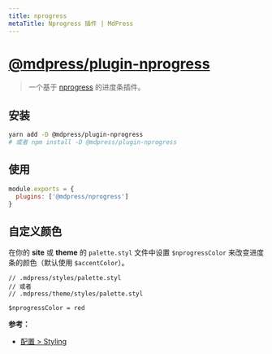 ```yaml
---
title: nprogress
metaTitle: Nprogress 插件 | MdPress
---
```


# [@mdpress/plugin-nprogress](https://github.com/LinFeng1997/mdpress/tree/master/packages/%40mdpress/plugin-nprogress)

> 一个基于 [nprogress](https://github.com/rstacruz/nprogress) 的进度条插件。

## 安装

```bash
yarn add -D @mdpress/plugin-nprogress
# 或者 npm install -D @mdpress/plugin-nprogress
```

## 使用

```javascript
module.exports = {
  plugins: ['@mdpress/nprogress']
}
```

## 自定义颜色

在你的 __site__ 或 __theme__ 的 `palette.styl` 文件中设置 `$nprogressColor` 来改变进度条的颜色（默认使用 `$accentColor`）。

```stylus
// .mdpress/styles/palette.styl
// 或者
// .mdpress/theme/styles/palette.styl

$nprogressColor = red
```

__参考：__

- [配置 > Styling](../../config/README.md#styling)
